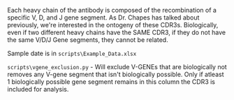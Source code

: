 Each heavy chain of the antibody is composed of the recombination of a specific V, D, and J gene segment. As Dr. Chapes has talked about previously, we're interested in the ontogeny of these CDR3s. Biologically, even if two different heavy chains have the SAME CDR3, if they do not have the same V/D/J Gene segments, they cannot be related.

Sample date is in `scripts\Example_Data.xlsx`

`scripts\vgene_exclusion.py` - Will exclude V-GENEs that are biologically not removes any V-gene segment that isn't biologically possible. Only if atleast 1 biologically possible gene segment remains in this column the CDR3 is included for analysis.